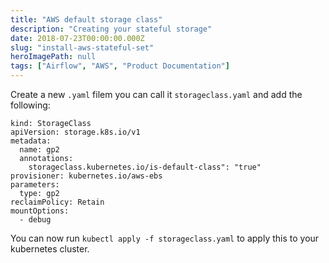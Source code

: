 ```yaml
---
title: "AWS default storage class"
description: "Creating your stateful storage"
date: 2018-07-23T00:00:00.000Z
slug: "install-aws-stateful-set"
heroImagePath: null
tags: ["Airflow", "AWS", "Product Documentation"]
---
```


Create a new `.yaml` filem you can call it `storageclass.yaml` and add the following:

```
kind: StorageClass
apiVersion: storage.k8s.io/v1
metadata:
  name: gp2
  annotations:
    storageclass.kubernetes.io/is-default-class": "true"
provisioner: kubernetes.io/aws-ebs
parameters:
  type: gp2
reclaimPolicy: Retain
mountOptions:
  - debug
```

You can now run `kubectl apply -f storageclass.yaml` to apply this to your kubernetes cluster.
